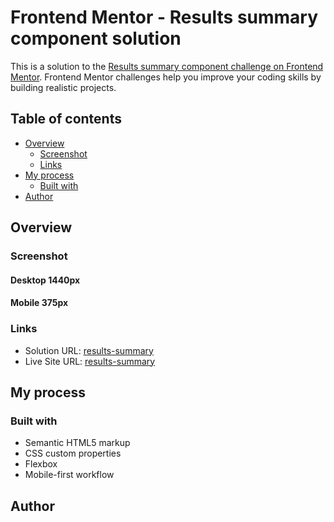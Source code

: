 # Frontend Mentor - Results summary component solution

This is a solution to the [Results summary component challenge on Frontend Mentor](https://www.frontendmentor.io/challenges/results-summary-component-CE_K6s0maV). Frontend Mentor challenges help you improve your coding skills by building realistic projects. 

## Table of contents

- [Overview](#overview)
  - [Screenshot](#screenshot)
  - [Links](#links)
- [My process](#my-process)
  - [Built with](#built-with)
- [Author](#author)

## Overview

### Screenshot

#### Desktop 1440px


#### Mobile 375px


### Links

- Solution URL: [results-summary]()
- Live Site URL: [results-summary]()

## My process

### Built with

- Semantic HTML5 markup
- CSS custom properties
- Flexbox
- Mobile-first workflow

## Author

